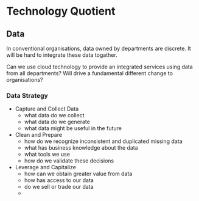 
# Technology Quotient

## Data

In conventional organisations, data owned by departments are discrete. It will be hard to integrate these data togather. 

Can we use cloud technology to provide an integrated services using data from all departments? Will drive a fundamental different change to organisations?


### Data Strategy

* Capture and Collect Data
    * what data do we collect
    * what data do we generate
    * what data might be useful in the future
* Clean and Prepare
    * how do we recognize inconsistent and duplicated missing data
    * what has business knowledge about the data
    * what tools we use
    * how do we validate these decisions
* Leverage and Capitalize
    * how can we obtain greater value from data
    * how has access to our data 
    * do we sell or trade our data
    * 



